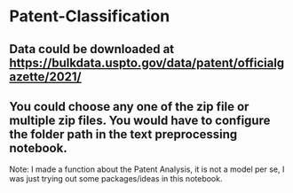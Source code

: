 # Patent-Classification


## Data could be downloaded at https://bulkdata.uspto.gov/data/patent/officialgazette/2021/
## You could choose any one of the zip file or multiple zip files. You would have to configure the folder path in the text preprocessing notebook.


Note: I made a function about the Patent Analysis, it is not a model per se, I was just trying out some packages/ideas in this notebook.
